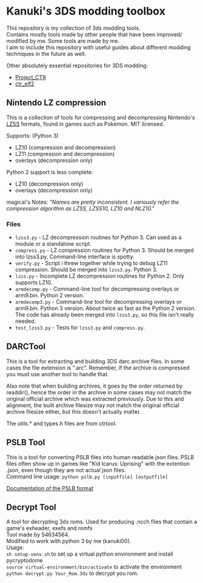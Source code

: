 # Kanuki's 3DS modding toolbox

This repository is my collection of 3ds modding tools.\
Contains mostly tools made by other people that have been improved/ modified by me. Some tools are made by me.\
I aim to include this repository with useful guides about different modding techniques in the future as well.

Other absolutely essential repositories for 3DS modding:
* [Project_CTR][] 
* [ctr_elf2][]

## Nintendo LZ compression

This is a collection of tools for compressing and decompressing Nintendo's [LZSS][] formats, found in games such as Pokémon. MIT licensed.

Supports: (Python 3)

* LZ10 (compression and decompression)
* LZ11 (compression and decompression)
* overlays (decompression only)

Python 2 support is less complete:

* LZ10 (decompression only)
* overlays (decompression only)

magical's Notes: *"Names are pretty inconsistent. I variously refer the compression algorithm as LZSS, LZSS10, LZ10 and NLZ10."*

### Files

* `lzss3.py` - LZ decompression routines for Python 3. Can used as a module or a standalone script.
* `compress.py` - LZ compression routines for Python 3. Should be merged into lzss3.py. Command-line interface is spotty.
* `verify.py` - Script i threw together while trying to debug LZ11 compression. Should be merged into `lzss3.py`. Python 3.
* `lzss.py` - Incomplete LZ decompression routines for Python 2. Only supports LZ10.
* `armdecomp.py` - Command-line tool for decompressing overlays or arm9.bin. Python 2 version.
* `armdecomp3.py` - Command-line tool for decompressing overlays or arm9.bin. Python 3 version. About twice as fast as the Python 2 version. The code has already been merged into `lzss3.py`, so this file isn't really needed.
* `test_lzss3.py` - Tests for `lzss3.py` and `compress.py`.

## DARCTool

This is a tool for extracting and building 3DS darc archive files. In some cases the file extension is ".arc". Remember, if the archive is compressed you must use another tool to handle that.  

Also note that when building archives, it goes by the order returned by readdir(), hence the order in the archive in some cases may not match the original official archive which was extracted previously. Due to this and alignment, the built archive filesize may not match the original official archive filesize either, but this doesn't actually matter.  

The utils.* and types.h files are from ctrtool.

## PSLB Tool

This is a tool for converting PSLB files into human readable json files. PSLB files often show up in games like "Kid Icarus: Uprising" with the extention .json, even though they are not actual json files. \
Command line usage:
`python pslb.py [inputfile] [outputfile]`

[Documentation of the PSLB format][]

## Decrypt Tool

A tool for decrypting 3ds roms. Used for producing .ncch files that contain a game's exheader, exefs and romfs \
Tool made by 54634564. \
Modified to work with python 3 by me (kanuki00). \
Usage: \
`sh setup-venv.sh` to set up a virtual python environment and install pycryptodome \
`source virtual-environment/bin/activate` to activate the environment \
`python decrypt.py Your_Rom.3ds` to decrypt you rom.

[Project_CTR]: https://github.com/3DSGuy/Project_CTR
[ctr_elf2]: https://github.com/NWPlayer123/ctr-elf2
[LZSS]: http://en.wikipedia.org/wiki/Lempel%E2%80%93Ziv%E2%80%93Storer%E2%80%93Szymanski
[Documentation of the PSLB format]: https://www.3dbrew.org/wiki/PSLB